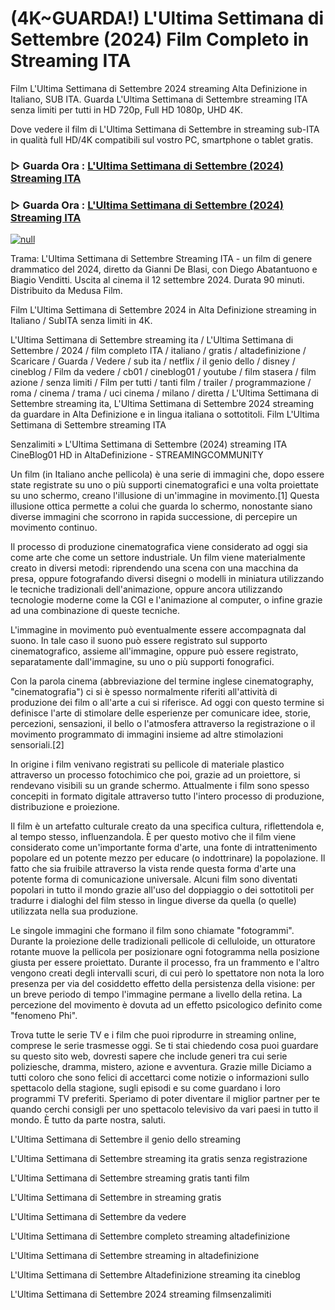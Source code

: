 # (4K~GUARDA!) L'Ultima Settimana di Settembre (2024) Film Completo in Streaming ITA
Film L'Ultima Settimana di Settembre 2024 streaming Alta Definizione in Italiano, SUB ITA. Guarda L'Ultima Settimana di Settembre streaming ITA senza limiti per tutti in HD 720p, Full HD 1080p, UHD 4K.

Dove vedere il film di L'Ultima Settimana di Settembre in streaming sub-ITA in qualità full HD/4K compatibili sul vostro PC, smartphone o tablet gratis.

### ▷ Guarda Ora : [L'Ultima Settimana di Settembre (2024) Streaming ITA](https://moviecorn-tv.com/it/movie/1190397)

### ▷ Guarda Ora : [L'Ultima Settimana di Settembre (2024) Streaming ITA](https://moviecorn-tv.com/it/movie/1190397)

[![null](https://static.wixstatic.com/media/855a25_043b5abeb4ae4d35ac003198e7fe56ed~mv2.gif)](https://moviecorn-tv.com/it/movie/1190397)

Trama: L'Ultima Settimana di Settembre Streaming ITA - un film di genere drammatico del 2024, diretto da Gianni De Blasi, con Diego Abatantuono e Biagio Venditti. Uscita al cinema il 12 settembre 2024. Durata 90 minuti. Distribuito da Medusa Film.

Film L'Ultima Settimana di Settembre 2024 in Alta Definizione streaming in Italiano / SubITA senza limiti in 4K.

L'Ultima Settimana di Settembre streaming ita / L'Ultima Settimana di Settembre / 2024 / film completo ITA / italiano / gratis / altadefinizione / Scaricare / Guarda / Vedere / sub ita / netflix / il genio dello / disney / cineblog / Film da vedere / cb01 / cineblog01 / youtube / film stasera / film azione / senza limiti / Film per tutti / tanti film / trailer / programmazione / roma / cinema / trama / uci cinema / milano / diretta / L'Ultima Settimana di Settembre streaming ita, L'Ultima Settimana di Settembre 2024 streaming da guardare in Alta Definizione e in lingua italiana o sottotitoli. Film L'Ultima Settimana di Settembre streaming ITA

Senzalimiti » L'Ultima Settimana di Settembre (2024) streaming ITA CineBlog01 HD in AltaDefinizione - STREAMINGCOMMUNITY

Un film (in Italiano anche pellicola) è una serie di immagini che, dopo essere state registrate su uno o più supporti cinematografici e una volta proiettate su uno schermo, creano l'illusione di un'immagine in movimento.[1] Questa illusione ottica permette a colui che guarda lo schermo, nonostante siano diverse immagini che scorrono in rapida successione, di percepire un movimento continuo.

Il processo di produzione cinematografica viene considerato ad oggi sia come arte che come un settore industriale. Un film viene materialmente creato in diversi metodi: riprendendo una scena con una macchina da presa, oppure fotografando diversi disegni o modelli in miniatura utilizzando le tecniche tradizionali dell'animazione, oppure ancora utilizzando tecnologie moderne come la CGI e l'animazione al computer, o infine grazie ad una combinazione di queste tecniche.

L'immagine in movimento può eventualmente essere accompagnata dal suono. In tale caso il suono può essere registrato sul supporto cinematografico, assieme all'immagine, oppure può essere registrato, separatamente dall'immagine, su uno o più supporti fonografici.

Con la parola cinema (abbreviazione del termine inglese cinematography, "cinematografia") ci si è spesso normalmente riferiti all'attività di produzione dei film o all'arte a cui si riferisce. Ad oggi con questo termine si definisce l'arte di stimolare delle esperienze per comunicare idee, storie, percezioni, sensazioni, il bello o l'atmosfera attraverso la registrazione o il movimento programmato di immagini insieme ad altre stimolazioni sensoriali.[2]

In origine i film venivano registrati su pellicole di materiale plastico attraverso un processo fotochimico che poi, grazie ad un proiettore, si rendevano visibili su un grande schermo. Attualmente i film sono spesso concepiti in formato digitale attraverso tutto l'intero processo di produzione, distribuzione e proiezione.

Il film è un artefatto culturale creato da una specifica cultura, riflettendola e, al tempo stesso, influenzandola. È per questo motivo che il film viene considerato come un'importante forma d'arte, una fonte di intrattenimento popolare ed un potente mezzo per educare (o indottrinare) la popolazione. Il fatto che sia fruibile attraverso la vista rende questa forma d'arte una potente forma di comunicazione universale. Alcuni film sono diventati popolari in tutto il mondo grazie all'uso del doppiaggio o dei sottotitoli per tradurre i dialoghi del film stesso in lingue diverse da quella (o quelle) utilizzata nella sua produzione.

Le singole immagini che formano il film sono chiamate "fotogrammi". Durante la proiezione delle tradizionali pellicole di celluloide, un otturatore rotante muove la pellicola per posizionare ogni fotogramma nella posizione giusta per essere proiettato. Durante il processo, fra un frammento e l'altro vengono creati degli intervalli scuri, di cui però lo spettatore non nota la loro presenza per via del cosiddetto effetto della persistenza della visione: per un breve periodo di tempo l'immagine permane a livello della retina. La percezione del movimento è dovuta ad un effetto psicologico definito come "fenomeno Phi".

Trova tutte le serie TV e i film che puoi riprodurre in streaming online, comprese le serie trasmesse oggi. Se ti stai chiedendo cosa puoi guardare su questo sito web, dovresti sapere che include generi tra cui serie poliziesche, dramma, mistero, azione e avventura. Grazie mille Diciamo a tutti coloro che sono felici di accettarci come notizie o informazioni sullo spettacolo della stagione, sugli episodi e su come guardano i loro programmi TV preferiti. Speriamo di poter diventare il miglior partner per te quando cerchi consigli per uno spettacolo televisivo da vari paesi in tutto il mondo. È tutto da parte nostra, saluti. 

L'Ultima Settimana di Settembre il genio dello streaming

L'Ultima Settimana di Settembre streaming ita gratis senza registrazione

L'Ultima Settimana di Settembre streaming gratis tanti film

L'Ultima Settimana di Settembre in streaming gratis

L'Ultima Settimana di Settembre da vedere

L'Ultima Settimana di Settembre completo streaming altadefinizione

L'Ultima Settimana di Settembre streaming in altadefinizione

L'Ultima Settimana di Settembre Altadefinizione streaming ita cineblog

L'Ultima Settimana di Settembre 2024 streaming filmsenzalimiti
